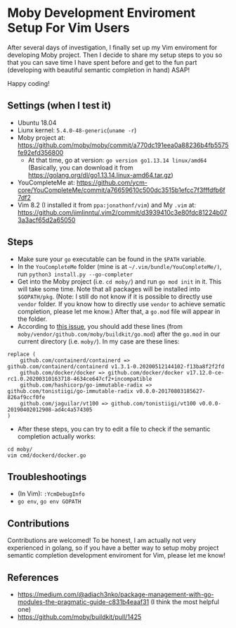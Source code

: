 # Moby Development Enviroment Setup For Vim Users
After several days of investigation,
I finally set up my Vim enviroment for developing Moby project.
Then I decide to share my setup steps to you so that
you can save time I have spent before and get to the fun part
(developing with beautiful semantic completion in hand) ASAP!

Happy coding!

## Settings (when I test it)
* Ubuntu 18.04
* Liunx kernel: `5.4.0-48-generic`(`uname -r`)
* Moby project at: <https://github.com/moby/moby/commit/a770dc191eea0a88236b4fb5575fe92efd356800>
    * At that time, go at version: `go version go1.13.14 linux/amd64` (Basically, you can download it from <https://golang.org/dl/go1.13.14.linux-amd64.tar.gz>)
* YouCompleteMe at: <https://github.com/ycm-core/YouCompleteMe/commit/a76659610c500dc3515b1efcc7f3fffdfb6f7df2>
* Vim 8.2 (I installed it from `ppa:jonathonf/vim`) and My `.vim` at: <https://github.com/jimlinntu/.vim2/commit/d3939410c3e80fdc81224b073a3acf65d2a65050>

## Steps
* Make sure your `go` executable can be found in the `$PATH` variable.
* In the `YouCompleteMe` folder (mine is at `~/.vim/bundle/YouCompleteMe/)`, run `python3 install.py --go-completer`
* Get into the Moby project (i.e. `cd moby/`) and run `go mod init` in it. This will take some time. Note that all packages will be installed into `$GOPATH/pkg`. (Note: I still do not know if it is possible to directly use `vendor` folder. If you know how to directly use `vendor` to achieve sematic completion, please let me know.)
After that, a `go.mod` file will appear in the folder.
* According to [this issue](https://github.com/moby/buildkit/pull/1425), you should add these lines (from `moby/vendor/github.com/moby/buildkit/go.mod`)
after the `go.mod` in our current directory (i.e. `moby/`). In my case are these lines:
```
replace (
	github.com/containerd/containerd => github.com/containerd/containerd v1.3.1-0.20200512144102-f13ba8f2f2fd
	github.com/docker/docker => github.com/docker/docker v17.12.0-ce-rc1.0.20200310163718-4634ce647cf2+incompatible
	github.com/hashicorp/go-immutable-radix => github.com/tonistiigi/go-immutable-radix v0.0.0-20170803185627-826af9ccf0fe
	github.com/jaguilar/vt100 => github.com/tonistiigi/vt100 v0.0.0-20190402012908-ad4c4a574305
)
```
* After these steps, you can try to edit a file to check if the semantic completion actually works:
```
cd moby/
vim cmd/dockerd/docker.go
```

## Troubleshootings
* (In Vim): `:YcmDebugInfo`
* `go env`, `go env GOPATH`

## Contributions
Contributions are welcomed!
To be honest, I am actually not very experienced in golang,
so if you have a better way to setup moby project semantic completion development enviroment for Vim,
please let me know!

## References
* <https://medium.com/@adiach3nko/package-management-with-go-modules-the-pragmatic-guide-c831b4eaaf31>
(I think the most helpful one)
* <https://github.com/moby/buildkit/pull/1425>
